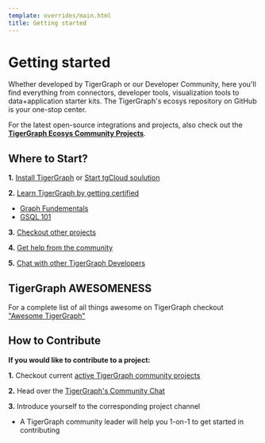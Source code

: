 ```yaml
---
template: overrides/main.html
title: Getting started
---
```


# Getting started

Whether developed by TigerGraph or our Developer Community, here you'll find everything from connectors, developer tools, visualization tools to data+application starter kits. The TigerGraph's ecosys repository on GitHub is your one-stop center.

For the latest open-source integrations and projects, also check out the [**TigerGraph Ecosys Community Projects**](/projects/projects).

## Where to Start?

**1.** [Install TigerGraph](https://www.tigergraph.com/download/) or [Start tgCloud soulution](https://www.tigergraph.com/cloud/)

**2.** [Learn TigerGraph by getting certified](https://www.tigergraph.com/certification/)
 
 * [Graph Fundementals](https://www.tigergraph.com/certification-graph-fundamentals/)
 * [GSQL 101](https://www.tigergraph.com/certification-gsql-101/)

**3.** [Checkout other projects](#)

**4.** [Get help from the community](https://community.tigergraph.com)

**5.** [Chat with other TigerGraph Developers](https://discord.gg/F2c9b9v)

## TigerGraph AWESOMENESS
For a complete list of all things awesome on TigerGraph checkout ["Awesome TigerGraph"](/awesome/)


## How to Contribute

**If you would like to contribute to a project:**

**1.** Checkout current [active TigerGraph community projects](/projects/projects)

**2.** Head over the [TigerGraph's Community Chat](https://discord.gg/F2c9b9v)

**3.** Introduce yourself to the corresponding project channel
  
  * A TigerGraph community leader will help you 1-on-1 to get started in contributing

